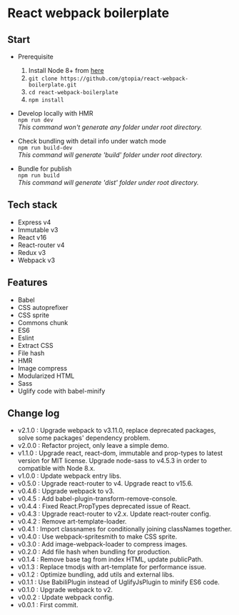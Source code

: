 # React webpack boilerplate

## Start  
* Prerequisite  
    1. Install Node 8+ from [here](https://nodejs.org/en/)
    2. `git clone https://github.com/gtopia/react-webpack-boilerplate.git`
    3. `cd react-webpack-boilerplate`
    4. `npm install`

* Develop locally with HMR  
    `npm run dev`  
    _This command won't generate any folder under root directory._  

* Check bundling with detail info under watch mode  
    `npm run build-dev`  
    _This command will generate 'build' folder under root directory._  

* Bundle for publish  
    `npm run build`  
    _This command will generate 'dist' folder under root directory._  


## Tech stack  
* Express v4
* Immutable v3
* React v16
* React-router v4
* Redux v3
* Webpack v3


## Features  
* Babel
* CSS autoprefixer
* CSS sprite
* Commons chunk
* ES6
* Eslint
* Extract CSS
* File hash
* HMR
* Image compress
* Modularized HTML
* Sass
* Uglify code with babel-minify


## Change log  
* v2.1.0 : Upgrade webpack to v3.11.0, replace deprecated packages, solve some packages' dependency problem.
* v2.0.0 : Refactor project, only leave a simple demo.
* v1.1.0 : Upgrade react, react-dom, immutable and prop-types to latest version for MIT license. Upgrade node-sass to v4.5.3 in order to compatible with Node 8.x.
* v1.0.0 : Update webpack entry libs.
* v0.5.0 : Upgrade react-router to v4. Upgrade react to v15.6.
* v0.4.6 : Upgrade webpack to v3.
* v0.4.5 : Add babel-plugin-transform-remove-console.
* v0.4.4 : Fixed React.PropTypes deprecated issue of React.
* v0.4.3 : Upgrade react-router to v2.x. Update react-router config.
* v0.4.2 : Remove art-template-loader.
* v0.4.1 : Import classnames for conditionally joining classNames together.
* v0.4.0 : Use webpack-spritesmith to make CSS sprite.
* v0.3.0 : Add image-webpack-loader to compress images.
* v0.2.0 : Add file hash when bundling for production.
* v0.1.4 : Remove base tag from index HTML, update publicPath.
* v0.1.3 : Replace tmodjs with art-template for performance issue.
* v0.1.2 : Optimize bundling, add utils and external libs.
* v0.1.1 : Use BabiliPlugin instead of UglifyJsPlugin to minify ES6 code.
* v0.1.0 : Upgrade webpack to v2.
* v0.0.2 : Update webpack config.
* v0.0.1 : First commit.
